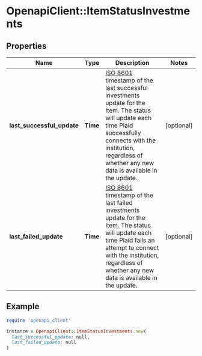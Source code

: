 # OpenapiClient::ItemStatusInvestments

## Properties

| Name | Type | Description | Notes |
| ---- | ---- | ----------- | ----- |
| **last_successful_update** | **Time** | [ISO 8601](https://wikipedia.org/wiki/ISO_8601) timestamp of the last successful investments update for the Item. The status will update each time Plaid successfully connects with the institution, regardless of whether any new data is available in the update. | [optional] |
| **last_failed_update** | **Time** | [ISO 8601](https://wikipedia.org/wiki/ISO_8601) timestamp of the last failed investments update for the Item. The status will update each time Plaid fails an attempt to connect with the institution, regardless of whether any new data is available in the update. | [optional] |

## Example

```ruby
require 'openapi_client'

instance = OpenapiClient::ItemStatusInvestments.new(
  last_successful_update: null,
  last_failed_update: null
)
```

